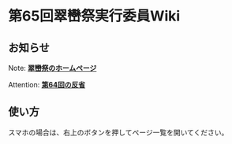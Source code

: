 第65回翠巒祭実行委員Wiki
====

## お知らせ

Note: **[翠巒祭のホームページ](//suiranfes.com)**

Attention: **[第64回の反省](#!第64回の反省.md)**

## 使い方

スマホの場合は、右上のボタンを押してページ一覧を開いてください。